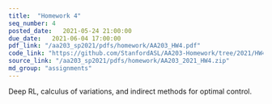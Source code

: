 ```yaml
---
title:  "Homework 4"
seq_number: 4
posted_date:   2021-05-24 21:00:00
due_date:   2021-06-04 17:00:00
pdf_link: "/aa203_sp2021/pdfs/homework/AA203_HW4.pdf"
code_link: "https://github.com/StanfordASL/AA203-Homework/tree/2021/HW4"
source_link: "/aa203_sp2021/pdfs/homework/AA203_2021_HW4.zip"
md_group: "assignments"
---
```


Deep RL, calculus of variations, and indirect methods for optimal control.
